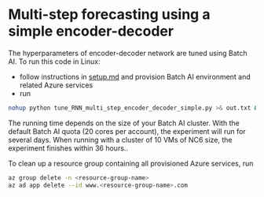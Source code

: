 # Multi-step forecasting using a simple encoder-decoder

The hyperparameters of encoder-decoder network are tuned using Batch AI. To run this code in Linux:
* follow instructions in [setup.md](./setup.md) and provision Batch AI environment and related Azure services
* run
```bash
nohup python tune_RNN_multi_step_encoder_decoder_simple.py >& out.txt &
```

The running time depends on the size of your Batch AI cluster. With the default Batch AI quota (20 cores per account), the experiment will run for several days. 
When running with a cluster of 10 VMs of NC6 size, the experiment finishes within 36 hours..

To clean up a resource group containing all provisioned Azure services, run
```bash
az group delete -n <resource-group-name>     
az ad app delete --id www.<resource-group-name>.com
```

